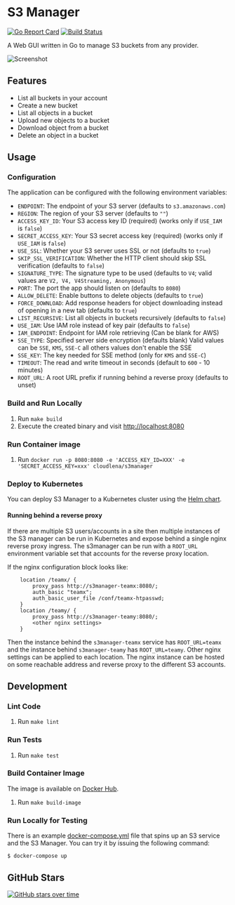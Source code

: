 # S3 Manager

[![Go Report Card](https://goreportcard.com/badge/github.com/cloudlena/s3manager)](https://goreportcard.com/report/github.com/cloudlena/s3manager)
[![Build Status](https://github.com/cloudlena/s3manager/actions/workflows/main.yml/badge.svg)](https://github.com/cloudlena/s3manager/actions)

A Web GUI written in Go to manage S3 buckets from any provider.

![Screenshot](https://raw.githubusercontent.com/cloudlena/s3manager/main/screenshot.png)

## Features

- List all buckets in your account
- Create a new bucket
- List all objects in a bucket
- Upload new objects to a bucket
- Download object from a bucket
- Delete an object in a bucket

## Usage

### Configuration

The application can be configured with the following environment variables:

- `ENDPOINT`: The endpoint of your S3 server (defaults to `s3.amazonaws.com`)
- `REGION`: The region of your S3 server (defaults to `""`)
- `ACCESS_KEY_ID`: Your S3 access key ID (required) (works only if `USE_IAM` is `false`)
- `SECRET_ACCESS_KEY`: Your S3 secret access key (required) (works only if `USE_IAM` is `false`)
- `USE_SSL`: Whether your S3 server uses SSL or not (defaults to `true`)
- `SKIP_SSL_VERIFICATION`: Whether the HTTP client should skip SSL verification (defaults to `false`)
- `SIGNATURE_TYPE`: The signature type to be used (defaults to `V4`; valid values are `V2, V4, V4Streaming, Anonymous`)
- `PORT`: The port the app should listen on (defaults to `8080`)
- `ALLOW_DELETE`: Enable buttons to delete objects (defaults to `true`)
- `FORCE_DOWNLOAD`: Add response headers for object downloading instead of opening in a new tab (defaults to `true`)
- `LIST_RECURSIVE`: List all objects in buckets recursively (defaults to `false`)
- `USE_IAM`: Use IAM role instead of key pair (defaults to `false`)
- `IAM_ENDPOINT`: Endpoint for IAM role retrieving (Can be blank for AWS)
- `SSE_TYPE`: Specified server side encryption (defaults blank) Valid values can be `SSE`, `KMS`, `SSE-C` all others values don't enable the SSE
- `SSE_KEY`: The key needed for SSE method (only for `KMS` and `SSE-C`)
- `TIMEOUT`: The read and write timeout in seconds (default to `600` - 10 minutes)
- `ROOT_URL`: A root URL prefix if running behind a reverse proxy (defaults to unset)

### Build and Run Locally

1.  Run `make build`
1.  Execute the created binary and visit <http://localhost:8080>

### Run Container image

1. Run `docker run -p 8080:8080 -e 'ACCESS_KEY_ID=XXX' -e 'SECRET_ACCESS_KEY=xxx' cloudlena/s3manager`

### Deploy to Kubernetes

You can deploy S3 Manager to a Kubernetes cluster using the [Helm chart](https://github.com/sergeyshevch/s3manager-helm).

#### Running behind a reverse proxy

If there are multiple S3 users/accounts in a site then multiple instances of the S3 manager can be run in Kubernetes and expose behind a single nginx reverse proxy ingress.
The s3manager can be run with a `ROOT_URL` environment variable set that accounts for the reverse proxy location.

If the nginx configuration block looks like:

```nginx
    location /teamx/ {
        proxy_pass http://s3manager-teamx:8080/;
        auth_basic "teamx";
        auth_basic_user_file /conf/teamx-htpasswd;
    }
    location /teamy/ {
        proxy_pass http://s3manager-teamy:8080/;
        <other nginx settings>
    }
```

Then the instance behind the `s3manager-teamx` service has `ROOT_URL=teamx` and the instance behind `s3manager-teamy` has `ROOT_URL=teamy`.
Other nginx settings can be applied to each location.
The nginx instance can be hosted on some reachable address and reverse proxy to the different S3 accounts.

## Development

### Lint Code

1. Run `make lint`

### Run Tests

1.  Run `make test`

### Build Container Image

The image is available on [Docker Hub](https://hub.docker.com/r/cloudlena/s3manager/).

1.  Run `make build-image`

### Run Locally for Testing

There is an example [docker-compose.yml](https://github.com/cloudlena/s3manager/blob/main/docker-compose.yml) file that spins up an S3 service and the S3 Manager. You can try it by issuing the following command:

```shell
$ docker-compose up
```

## GitHub Stars

[![GitHub stars over time](https://starchart.cc/cloudlena/s3manager.svg?variant=adaptive)](https://starchart.cc/cloudlena/s3manager)
